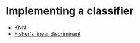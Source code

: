 # Implementing a classifier

* [KNN](https://en.wikipedia.org/wiki/K-nearest_neighbors_algorithm)
* [Fisher's linear discriminant](https://en.wikipedia.org/wiki/Linear_discriminant_analysis#Fisher's_linear_discriminant)
